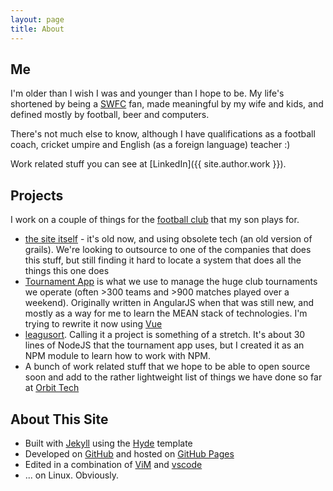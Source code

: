 ```yaml
---
layout: page
title: About
---
```


## Me

I'm older than I wish I was and younger than I hope to be. My life's shortened by being a [SWFC](https://www.swfc.co.uk) fan, made meaningful by my wife and kids, and defined mostly by football, beer and computers. 

There's not much else to know, although I have qualifications as a football coach, cricket umpire and English (as a foreign language) teacher :)

Work related stuff you can see at [LinkedIn]({{ site.author.work }}).


## Projects

I work on a couple of things for the [football club](https://www.stbgfc.co.uk) that 
my son plays for.

* [the site itself](https://github.com/STBGFC/footy) - it's old now, and using obsolete tech (an old version of grails). We're looking to outsource to one of the companies that does this stuff, but still finding it hard to locate a system that does all the things this one does  
* [Tournament App](https://github.com/STBGFC/tournament-app) is what we use to manage the huge club tournaments we operate (often >300 teams and >900 matches played over a weekend). Originally written in AngularJS when that was still new, and mostly as a way for me to learn the MEAN stack of technologies. I'm trying to rewrite it now using [Vue](https://vuejs.org)
* [leagusort](https://github.com/davison/leaguesort). Calling it a project is something of a stretch. It's about 30 lines of NodeJS that the tournament app uses, but I created it as an NPM module to learn how to work with NPM.
* A bunch of work related stuff that we hope to be able to open source soon and add to the rather lightweight list of things we have done so far at [Orbit Tech](https://github.com/orbit-tech)


## About This Site

* Built with [Jekyll](http://jekyllrb.com) using the [Hyde](https://github.com/poole/hyde) template
* Developed on [GitHub](https://github.com/davison/davison.github.io) and hosted on [GitHub Pages](https://pages.github.com)
* Edited in a combination of [ViM](https://www.vim.org/) and [vscode](https://code.visualstudio.com/)
* ... on Linux. Obviously.

